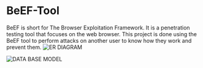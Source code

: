 # BeEF-Tool
BeEF is short for The Browser Exploitation Framework. It is a penetration testing tool that focuses on the web browser.
This project is done using the BeEF tool to perform attacks on another user to know how they work and prevent them.
![ER DIAGRAM](bg1.png)

![DATA BASE MODEL](bg.png)
